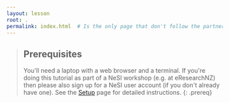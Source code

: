 ```yaml
---
layout: lesson
root: .
permalink: index.html  # Is the only page that don't follow the partner /:path/index.html
---
```



> ## Prerequisites
>
> You'll need a laptop with a web browser and a terminal. If you're doing this tutorial as part of a NeSI workshop (e.g. at eResearchNZ) then please also sign up for a NeSI user account (if you don't already have one). See the [Setup](./setup.html) page for detailed instructions.
{: .prereq}
